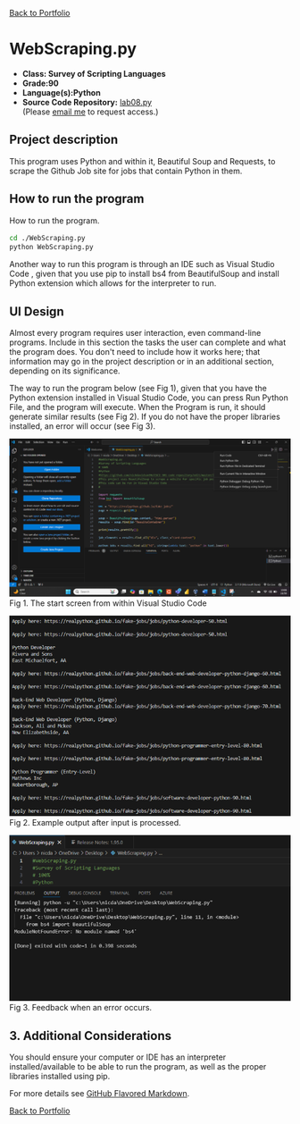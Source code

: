 [Back to Portfolio](./)

WebScraping.py
===============

-   **Class: Survey of Scripting Languages** 
-   **Grade:90** 
-   **Language(s):Python** 
-   **Source Code Repository:** [lab08.py](https://github.com/nickdavidson96/CSCI-301-code-repository/edit/master/lab08/lab08.py)  
    (Please [email me](mailto:nadavidson@csustudent.net?subject=GitHub%20Access) to request access.)

## Project description

This program uses Python and within it, Beautiful Soup and Requests, to scrape the Github Job site for jobs that contain Python in them.

## How to run the program

How to run the program.

```bash
cd ./WebScraping.py
python WebScraping.py
```

Another way to run this program is through an IDE such as Visual Studio Code , given that you use pip to install bs4 from BeautifulSoup and install Python extension which allows for the interpreter to run.

## UI Design

Almost every program requires user interaction, even command-line programs. Include in this section the tasks the user can complete and what the program does. You don't need to include how it works here; that information may go in the project description or in an additional section, depending on its significance.

The way to run the program below (see Fig 1), given that you have the Python extension installed in Visual Studio Code, you can press Run Python File, and the program will execute. When the Program is run, it should generate similar results (see Fig 2). If you do not have the proper libraries installed, an error will occur (see Fig 3).

![screenshot](images/runWebscraping.png)  
Fig 1. The start screen from within Visual Studio Code 

![screenshot](images/WebscrapingResults.png)  
Fig 2. Example output after input is processed.

![screenshot](images/WebscrapingError.png)  
Fig 3. Feedback when an error occurs.

## 3. Additional Considerations

You should ensure your computer or IDE has an interpreter installed/available to be able to run the program, as well as the proper libraries installed using pip.

For more details see [GitHub Flavored Markdown](https://guides.github.com/features/mastering-markdown/).

[Back to Portfolio](./)

